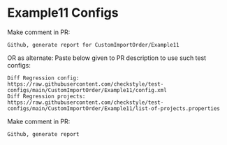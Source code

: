 # Example11 Configs
Make comment in PR:
```
Github, generate report for CustomImportOrder/Example11
```
OR as alternate:
Paste below given to PR description to use such test configs:
```
Diff Regression config: https://raw.githubusercontent.com/checkstyle/test-configs/main/CustomImportOrder/Example11/config.xml
Diff Regression projects: https://raw.githubusercontent.com/checkstyle/test-configs/main/CustomImportOrder/Example11/list-of-projects.properties
```
Make comment in PR:
```
Github, generate report
```
